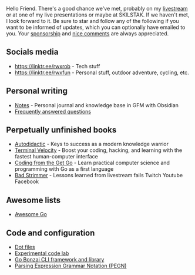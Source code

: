 Hello Friend. There's a good chance we've met, probably on my [livestream](https://linktr.ee/rwxrob) or at one of my live presentations or maybe at SKILSTAK.
If we haven't met, I look forward to it. Be sure to star and follow any of the following if you want to be informed of updates, which you can optionally have emailed to you. Your [sponsorship](https://github.com/sponsors/rwxrob) and [nice comments](https://github.com/rwxrob/nice) are always appreciated.

## Socials media

* https://linktr.ee/rwxrob - Tech stuff
* https://linktr.ee/rwxfun - Personal stuff, outdoor adventure, cycling, etc.

## Personal writing

- [Notes](https://github.com/rwxrob/notes/blob/main/README.md) - Personal journal and knowledge base in GFM with Obsidian
- [Frequently answered questions](https://github.com/rwxrob/faq)

## Perpetually unfinished books

- [Autodidactic](https://github.com/rwxrob/autodidactic) - Keys to success as a modern knowledge warrior
- [Terminal Velocity](https://github.com/rwxrob/terminal-velocity) - Boost your coding, hacking, and learning with the fastest human-computer interface
- [Coding from the Get Go](https://github.com/rwxrob/coding-from-the-get-go) - Learn practical computer science and programming with Go as a first language
- [Bad Strimmer](https://github.com/rwxrob/bad-strimmer) - Lessons learned from livestream fails Twitch Youtube Facebook

## Awesome lists

- [Awesome Go](https://github.com/rwxrob/awesome-go)

## Code and configuration

- [Dot files](https://github.com/rwxrob/dot)
- [Experimental code lab ](https://github.com/rwxrob/lab)
- [Go Bonzai CLI framework and library](https://github.com/rwxrob/bonzai)
- [Parsing Expression Grammar Notation (PEGN)](https://github.com/rwxrob/pegn-spec)
